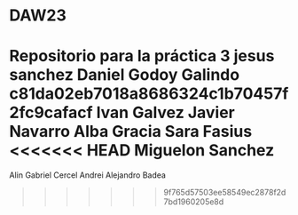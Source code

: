 # DAW23
Repositorio para la práctica 3
jesus sanchez
Daniel Godoy Galindo
c81da02eb7018a8686324c1b70457f2fc9cafacf
Ivan Galvez
Javier Navarro
Alba Gracia
Sara Fasius
<<<<<<< HEAD
Miguelon Sanchez
=======
Alin Gabriel Cercel
Andrei Alejandro Badea

>>>>>>> 9f765d57503ee58549ec2878f2d7bd1960205e8d
